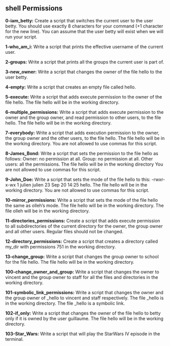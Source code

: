 ## shell Permissions


**0-iam_betty:** Create a script that switches the current user to the user betty.
You should use exactly 8 characters for your command (+1 character for the new line).
You can assume that the user betty will exist when we will run your script.


**1-who_am_i:** Write a script that prints the effective username of the current user.


**2-groups:** Write a script that prints all the groups the current user is part of.


**3-new_owner:** Write a script that changes the owner of the file hello to the user betty.


**4-empty:** Write a script that creates an empty file called hello.


**5-execute:** Write a script that adds execute permission to the owner of the file hello.
The file hello will be in the working directory.


**6-multiple_permissions:** Write a script that adds execute permission to the owner and the group owner, and read permission to other users, to the file hello.
The file hello will be in the working directory.


**7-everybody:** Write a script that adds execution permission to the owner, the group owner and the other users, to the file hello.
The file hello will be in the working directory.
You are not allowed to use commas for this script.  


**8-James_Bond:** Write a script that sets the permission to the file hello as follows:
Owner: no permission at all.
Group: no permission at all.
Other users: all the permissions.
The file hello will be in the working directory You are not allowed to use commas for this script.


**9-John_Doe:** Write a script that sets the mode of the file hello to this:
-rwxr-x-wx 1 julien julien 23 Sep 20 14:25 hello.
The file hello will be in the working directory.
You are not allowed to use commas for this script.


**10-mirror_permissions:** Write a script that sets the mode of the file hello the same as olleh’s mode.
The file hello will be in the working directory.
The file olleh will be in the working directory.


**11-directories_permissions:** Create a script that adds execute permission to all subdirectories of the current directory for the owner, the group owner and all other users. Regular files should not be changed.


**12-directory_permissions:** Create a script that creates a directory called my_dir with permissions 751 in the working directory.


**13-change_group:** Write a script that changes the group owner to school for the file hello.
The file hello will be in the working directory.


**100-change_owner_and_group:** Write a script that changes the owner to vincent and the group owner to staff for all the files and directories in the working directory.


**101-symbolic_link_permissions:** Write a script that changes the owner and the group owner of _hello to vincent and staff respectively.
The file _hello is in the working directory.
The file _hello is a symbolic link.


**102-if_only:** Write a script that changes the owner of the file hello to betty only if it is owned by the user guillaume.
The file hello will be in the working directory.


**103-Star_Wars:** Write a script that will play the StarWars IV episode in the terminal.
